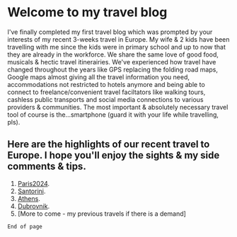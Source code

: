

# Welcome to my travel blog

I've finally completed my first travel blog which was prompted by your interests of my recent 3-weeks travel in Europe. My wife & 2 kids have been travelling with me since the kids were in primary school and up to now that they are already in the workforce. We share the same love of good food, musicals & hectic travel itinerairies. We've experienced how travel have changed throughout the years like GPS replacing the folding road maps, Google maps almost giving all the travel information you need, accommodations not restricted to hotels anymore and being able to connect to freelance/convenient travel faciltators like walking tours, cashless public transports and social media connections to various providers & communities. The most important & absolutely necessary travel tool of course is the...smartphone (guard it with your life while travelling, pls).  

## Here are the highlights of our recent travel to Europe. I hope you'll enjoy the sights & my side comments & tips.


1. [Paris2024](./Paris2024.md).
2. [Santorini](./santorini.md).
3. [Athens](./athens.md).
4. [Dubrovnik](./dubrovnik.md).
5. [More to come - my previous travels if there is a demand]


```
End of page
```
